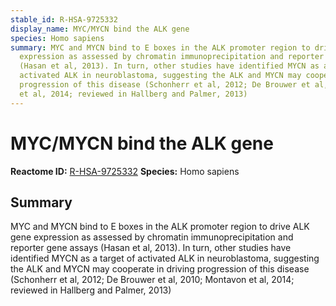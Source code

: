 ```yaml
---
stable_id: R-HSA-9725332
display_name: MYC/MYCN bind the ALK gene
species: Homo sapiens
summary: MYC and MYCN bind to E boxes in the ALK promoter region to drive ALK gene
  expression as assessed by chromatin immunoprecipitation and reporter gene assays
  (Hasan et al, 2013). In turn, other studies have identified MYCN as a target of
  activated ALK in neuroblastoma, suggesting the ALK and MYCN may cooperate in driving
  progression of this disease (Schonherr et al, 2012; De Brouwer et al, 2010; Montavon
  et al, 2014; reviewed in Hallberg and Palmer, 2013)
---
```


# MYC/MYCN bind the ALK gene
**Reactome ID:** [R-HSA-9725332](https://reactome.org/content/detail/R-HSA-9725332)
**Species:** Homo sapiens

## Summary

MYC and MYCN bind to E boxes in the ALK promoter region to drive ALK gene expression as assessed by chromatin immunoprecipitation and reporter gene assays (Hasan et al, 2013). In turn, other studies have identified MYCN as a target of activated ALK in neuroblastoma, suggesting the ALK and MYCN may cooperate in driving progression of this disease (Schonherr et al, 2012; De Brouwer et al, 2010; Montavon et al, 2014; reviewed in Hallberg and Palmer, 2013)
